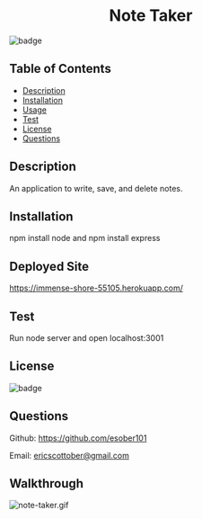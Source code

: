 <h1 align="center"> Note Taker </h1>

![badge](https://img.shields.io/badge/license-MIT-blue)

## Table of Contents
- [Description](#description)
- [Installation](#install)
- [Usage](#usage)
- [Test](#test)
- [License](#license)
- [Questions](#questions)

## Description
An application to write, save, and delete notes.

## Installation
npm install node and npm install express

## Deployed Site
https://immense-shore-55105.herokuapp.com/

## Test
Run node server and open localhost:3001

## License
![badge](https://img.shields.io/badge/license-MIT-blue)

## Questions
Github: https://github.com/esober101

Email: ericscottober@gmail.com

## Walkthrough
  
![note-taker.gif]()
